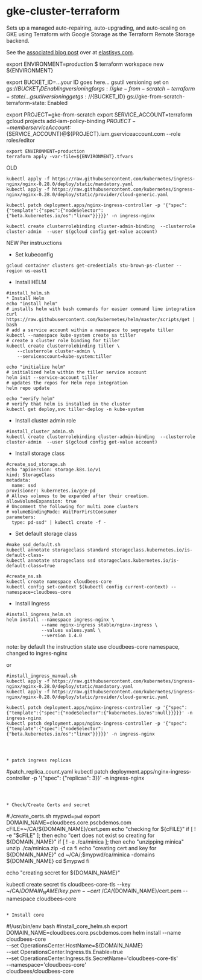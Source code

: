 # gke-cluster-terraform
Sets up a managed auto-repairing, auto-upgrading, and auto-scaling on GKE using Terraform with Google Storage as the Terraform Remote Storage backend.

See the [associated blog post](https://elastisys.com/2019/04/12/kubernetes-on-gke-from-scratch-using-terraform/) over at [elastisys.com](https://elastisys.com/).

export ENVIRONMENT=production
$ terraform workspace new ${ENVIRONMENT}

export BUCKET_ID=...your ID goes here...
gsutil versioning set on gs://${BUCKET_ID}
Enabling versioning for gs://gke-from-scratch-terraform-state/...
gsutil versioning get gs://${BUCKET_ID}
gs://gke-from-scratch-terraform-state: Enabled


export PROJECT=gke-from-scratch
export SERVICE_ACCOUNT=terraform
gcloud projects add-iam-policy-binding ${PROJECT} --member serviceAccount:${SERVICE_ACCOUNT}@${PROJECT}.iam.gserviceaccount.com --role roles/editor

```
export ENVIRONMENT=production
terraform apply -var-file=${ENVIRONMENT}.tfvars
```
OLD
```
kubectl apply -f https://raw.githubusercontent.com/kubernetes/ingress-nginx/nginx-0.28.0/deploy/static/mandatory.yaml
kubectl apply -f https://raw.githubusercontent.com/kubernetes/ingress-nginx/nginx-0.28.0/deploy/static/provider/cloud-generic.yaml
```
```
kubectl patch deployment.apps/nginx-ingress-controller -p '{"spec":{"template":{"spec":{"nodeSelector":{"beta.kubernetes.io/os":"linux"}}}}}' -n ingress-nginx
```
```
kubectl create clusterrolebinding cluster-admin-binding  --clusterrole cluster-admin  --user $(gcloud config get-value account)
```

NEW Per instruxctions

* Set kubeconfig

```
gcloud container clusters get-credentials stu-brown-ps-cluster --region us-east1

```
* Install HELM
```
#install_helm.sh
* Install Helm
echo "install helm"
# installs helm with bash commands for easier command line integration
curl https://raw.githubusercontent.com/kubernetes/helm/master/scripts/get | bash
# add a service account within a namespace to segregate tiller
kubectl --namespace kube-system create sa tiller
# create a cluster role binding for tiller
kubectl create clusterrolebinding tiller \
    --clusterrole cluster-admin \
    --serviceaccount=kube-system:tiller

echo "initialize helm"
# initialized helm within the tiller service account
helm init --service-account tiller
# updates the repos for Helm repo integration
helm repo update

echo "verify helm"
# verify that helm is installed in the cluster
kubectl get deploy,svc tiller-deploy -n kube-system
```
* Install cluster admin role

```
#install_cluster_admin.sh
kubectl create clusterrolebinding cluster-admin-binding  --clusterrole cluster-admin  --user $(gcloud config get-value account)
```

* Install storage class

```
#create_ssd_storage.sh
echo "apiVersion: storage.k8s.io/v1
kind: StorageClass
metadata:
  name: ssd
provisioner: kubernetes.io/gce-pd
# Allows volumes to be expanded after their creation.
allowVolumeExpansion: true
# Uncomment the following for multi zone clusters
# volumeBindingMode: WaitForFirstConsumer
parameters:
  type: pd-ssd" | kubectl create -f -
```

* Set default storage class
```
#make_ssd_default.sh
kubectl annotate storageclass standard storageclass.kubernetes.io/is-default-class-
kubectl annotate storageclass ssd storageclass.kubernetes.io/is-default-class=true

```

```
#create_ns.sh
kubectl create namespace cloudbees-core
kubectl config set-context $(kubectl config current-context) --namespace=cloudbees-core
```

* Install Ingress

```
#install_ingress_helm.sh
helm install --namespace ingress-nginx \
             --name nginx-ingress stable/nginx-ingress \
             --values values.yaml \
             --version 1.4.0
```



note: by default the instruction state use cloudbees-core namespace, changed to ingres-nginx

or 


```
#install_ingress_manual.sh
kubectl apply -f https://raw.githubusercontent.com/kubernetes/ingress-nginx/nginx-0.28.0/deploy/static/mandatory.yaml
kubectl apply -f https://raw.githubusercontent.com/kubernetes/ingress-nginx/nginx-0.28.0/deploy/static/provider/cloud-generic.yaml
```
```
kubectl patch deployment.apps/nginx-ingress-controller -p '{"spec":{"template":{"spec":{"nodeSelector":{"kubernetes.io/os":null}}}}}' -n ingress-nginx
kubectl patch deployment.apps/nginx-ingress-controller -p '{"spec":{"template":{"spec":{"nodeSelector":{"beta.kubernetes.io/os":"linux"}}}}}' -n ingress-nginx
```
```



* patch ingress replicas 
```
#patch_replica_count.yaml
kubectl patch deployment.apps/nginx-ingress-controller -p '{"spec": {"replicas": 3}}' -n ingress-nginx
```



* Check/Create Certs and secret

```
#./create_certs.sh
mypwd=`pwd`
export DOMAIN_NAME=cloudbees.core.pscbdemos.com
cFILE=~/CA/${DOMAIN_NAME}/cert.pem
    echo "checking for ${cFILE}"
if [ ! -e "$cFILE" ]; then
    echo "cert does not exist so creating for ${DOMAIN_NAME}"
    if [ ! -e ./ca/minica ]; then
        echo "unzipping minica"
        unzip ./ca/minica.zip -d ca
    fi
    echo "creating cert and key for ${DOMAIN_NAME}"
    cd ~/CA/;$mypwd/ca/minica -domains ${DOMAIN_NAME}
    cd $mypwd
fi

echo "creating secret for ${DOMAIN_NAME}"

kubectl create secret tls cloudbees-core-tls --key ~/CA/${DOMAIN_NAME}/key.pem --cert ~/CA/${DOMAIN_NAME}/cert.pem --namespace cloudbees-core


```

* Install core
```
#!/usr/bin/env bash
#install_core_helm.sh
export DOMAIN_NAME=cloudbees.core.pscbdemos.com
helm install --name cloudbees-core \
    --set OperationsCenter.HostName=${DOMAIN_NAME} \
    --set OperationsCenter.Ingress.tls.Enable=true \
    --set OperationsCenter.Ingress.tls.SecretName='cloudbees-core-tls' \
    --namespace='cloudbees-core' \
    cloudbees/cloudbees-core
```

